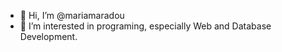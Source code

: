 - 👋 Hi, I’m @mariamaradou
- 👀 I’m interested in programing, especially Web and Database Development.

